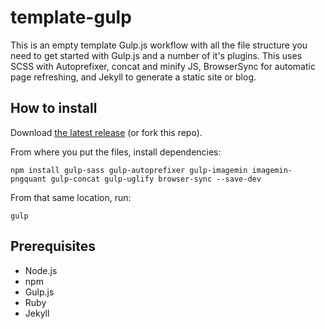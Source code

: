 # template-gulp
This is an empty template Gulp.js workflow with all the file structure you need to get started with Gulp.js and a number of it's plugins. This uses SCSS with Autoprefixer, concat and minify JS, BrowserSync for automatic page refreshing, and Jekyll to generate a static site or blog.

## How to install

Download [the latest release](https://github.com/edadams/template-gulp/releases) (or fork this repo).

From where you put the files, install dependencies: 

    npm install gulp-sass gulp-autoprefixer gulp-imagemin imagemin-pngquant gulp-concat gulp-uglify browser-sync --save-dev 

From that same location, run:

    gulp
    
## Prerequisites

- Node.js
- npm
- Gulp.js
- Ruby
- Jekyll
